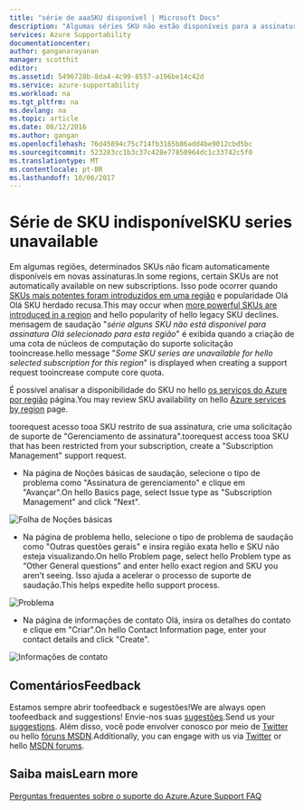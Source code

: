 ```yaml
---
title: "série de aaaSKU disponível | Microsoft Docs"
description: "Algumas séries SKU não estão disponíveis para a assinatura de saudação selecionada para esta região."
services: Azure Supportability
documentationcenter: 
author: ganganarayanan
manager: scotthit
editor: 
ms.assetid: 5496728b-8da4-4c99-8557-a196be14c42d
ms.service: azure-supportability
ms.workload: na
ms.tgt_pltfrm: na
ms.devlang: na
ms.topic: article
ms.date: 08/12/2016
ms.author: gangan
ms.openlocfilehash: 76d45894c75c714fb3165b86add4be9012cbd5bc
ms.sourcegitcommit: 523283cc1b3c37c428e77850964dc1c33742c5f0
ms.translationtype: MT
ms.contentlocale: pt-BR
ms.lasthandoff: 10/06/2017
---
```

# <a name="sku-series-unavailable"></a><span data-ttu-id="ef660-103">Série de SKU indisponível</span><span class="sxs-lookup"><span data-stu-id="ef660-103">SKU series unavailable</span></span>
<span data-ttu-id="ef660-104">Em algumas regiões, determinados SKUs não ficam automaticamente disponíveis em novas assinaturas.</span><span class="sxs-lookup"><span data-stu-id="ef660-104">In some regions, certain SKUs are not automatically available on new subscriptions.</span></span>  <span data-ttu-id="ef660-105">Isso pode ocorrer quando [SKUs mais potentes foram introduzidos em uma região](https://azure.microsoft.com/updates/announcing-new-dv2-series-virtual-machine-size/) e popularidade Olá Olá SKU herdado recusa.</span><span class="sxs-lookup"><span data-stu-id="ef660-105">This may occur when [more powerful SKUs are introduced in a region](https://azure.microsoft.com/updates/announcing-new-dv2-series-virtual-machine-size/) and hello popularity of hello legacy SKU declines.</span></span>
<span data-ttu-id="ef660-106">mensagem de saudação "*série alguns SKU não está disponível para assinatura Olá selecionado para esta região*" é exibida quando a criação de uma cota de núcleos de computação do suporte solicitação tooincrease.</span><span class="sxs-lookup"><span data-stu-id="ef660-106">hello message "*Some SKU series are unavailable for hello selected subscription for this region*" is displayed when creating a support request tooincrease compute core quota.</span></span>

<span data-ttu-id="ef660-107">É possível analisar a disponibilidade do SKU no hello [os serviços do Azure por região](https://azure.microsoft.com/regions/#services) página.</span><span class="sxs-lookup"><span data-stu-id="ef660-107">You may review SKU availability on hello [Azure services by region](https://azure.microsoft.com/regions/#services) page.</span></span> 

<span data-ttu-id="ef660-108">toorequest acesso tooa SKU restrito de sua assinatura, crie uma solicitação de suporte de "Gerenciamento de assinatura".</span><span class="sxs-lookup"><span data-stu-id="ef660-108">toorequest access tooa SKU that has been restricted from your subscription, create a "Subscription Management" support request.</span></span>

* <span data-ttu-id="ef660-109">Na página de Noções básicas de saudação, selecione o tipo de problema como "Assinatura de gerenciamento" e clique em "Avançar".</span><span class="sxs-lookup"><span data-stu-id="ef660-109">On hello Basics page, select Issue type as "Subscription Management" and click "Next".</span></span>

![Folha de Noções básicas](./media/SKU-series-unavailable/BasicsSubMgmt.png)

* <span data-ttu-id="ef660-111">Na página de problema hello, selecione o tipo de problema de saudação como "Outras questões gerais" e insira região exata hello e SKU não esteja visualizando.</span><span class="sxs-lookup"><span data-stu-id="ef660-111">On hello Problem page, select hello Problem type as “Other General questions” and enter hello exact region and SKU you aren’t seeing.</span></span>
  <span data-ttu-id="ef660-112">Isso ajuda a acelerar o processo de suporte de saudação.</span><span class="sxs-lookup"><span data-stu-id="ef660-112">This helps expedite hello support process.</span></span>

![Problema](./media/SKU-series-unavailable/ProblemSubMgmt.png)

* <span data-ttu-id="ef660-114">Na página de informações de contato Olá, insira os detalhes do contato e clique em "Criar".</span><span class="sxs-lookup"><span data-stu-id="ef660-114">On hello Contact Information page, enter your contact details and click "Create".</span></span>

![Informações de contato](./media/SKU-series-unavailable/ContactInformation.png)

## <a name="feedback"></a><span data-ttu-id="ef660-116">Comentários</span><span class="sxs-lookup"><span data-stu-id="ef660-116">Feedback</span></span>
<span data-ttu-id="ef660-117">Estamos sempre abrir toofeedback e sugestões!</span><span class="sxs-lookup"><span data-stu-id="ef660-117">We are always open toofeedback and suggestions!</span></span> <span data-ttu-id="ef660-118">Envie-nos suas [sugestões](https://feedback.azure.com/forums/266794-support-feedback).</span><span class="sxs-lookup"><span data-stu-id="ef660-118">Send us your [suggestions](https://feedback.azure.com/forums/266794-support-feedback).</span></span> <span data-ttu-id="ef660-119">Além disso, você pode envolver conosco por meio de [Twitter](https://twitter.com/azuresupport) ou hello [fóruns MSDN](https://social.msdn.microsoft.com/Forums/azure).</span><span class="sxs-lookup"><span data-stu-id="ef660-119">Additionally, you can engage with us via [Twitter](https://twitter.com/azuresupport) or hello [MSDN forums](https://social.msdn.microsoft.com/Forums/azure).</span></span>

## <a name="learn-more"></a><span data-ttu-id="ef660-120">Saiba mais</span><span class="sxs-lookup"><span data-stu-id="ef660-120">Learn more</span></span>
[<span data-ttu-id="ef660-121">Perguntas frequentes sobre o suporte do Azure.</span><span class="sxs-lookup"><span data-stu-id="ef660-121">Azure Support FAQ</span></span>](https://azure.microsoft.com/support/faq)

